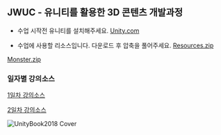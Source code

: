 
<h2>JWUC - 유니티를 활용한 3D 콘텐츠 개발과정</h2>

- 수업 시작전 유니티를 설치해주세요.
[Unity.com](http://www.Unity.com)

- 수업에 사용할 리소스입니다. 다운로드 후 압축을 풀어주세요. 
[Resources.zip](https://drive.google.com/open?id=1HJHKxupcMSqcr4UgZ2gx22OuMA0u1uxW)

[Monster.zip](https://drive.google.com/open?id=153GNakgUXecd5eUFSS-8LMOWcKOZ4Wvg)

<h3> 일자별 강의소스 </h3>

[1일차 강의소스](https://drive.google.com/open?id=1PQ0XL3zJCAbwBBGGWypt9e9zPkLTuXNM)

[2일차 강의소스](https://drive.google.com/open?id=1faAI0DjrXsssO9FcFX_NmzdEQXT74AJ4)

![UnityBook2018 Cover](http://IndieGameMaker.github.io/images/books/unity2018_cover.png)


